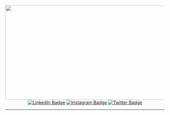 


<div align="center">
  <img src="https://media.giphy.com/media/dWesBcTLavkZuG35MI/giphy.gif" width="600" height="300"/>
</div>
<div id="badges" align="center">
  <a href="https://in.linkedin.com/in/aruvishal-patel-94265019b"><img src="https://img.shields.io/badge/LinkedIn-blue?style=for-the-badge&logo=linkedin&logoColor=white" alt="LinkedIn Badge"/></a>
  <a href=""><img src="https://img.shields.io/badge/Instagram-red?style=for-the-badge&logo=Instagram&logoColor=white" alt="Instagram Badge"/></a>
  <a href="https://twitter.com/aruvishalpatel?lang=en"><img src="https://img.shields.io/badge/Twitter-blue?style=for-the-badge&logo=twitter&logoColor=white" alt="Twitter Badge"/></a>
</div>
<div align=" center">
  <a href="https://github.com/aruvishalpatel"><img  src="https://komarev.com/ghpvc/?username=your-github-username&style=flat-square&color=blue" alt=""/></a>
</div>


---
<!-- 
### 👨‍💻: About Me :
I am a Full Stack Developer <img src="https://media.giphy.com/media/WUlplcMpOCEmTGBtBW/giphy.gif" width="30"> from India.
- :telescope: I’m working as a Software Engineer and contributing to frontend and backend for building web applications.

- :seedling: Exploring Technical Content Writing.

- :zap: In my free time, I solve problems on GeeksforGeeks and read tech articles.

- :mailbox:How to reach me: [![](https://img.shields.io/badge/-google-blue?style=flat&logo=Google&logoColor=white)](https://aruvishalpatel.github.io/Aruvishal/)
---
 -->



